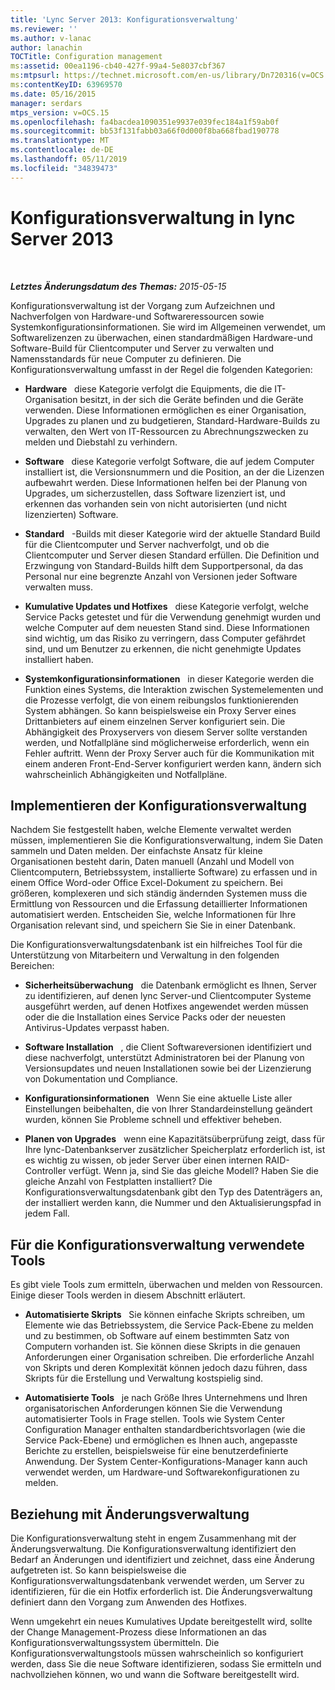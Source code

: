 ```yaml
---
title: 'Lync Server 2013: Konfigurationsverwaltung'
ms.reviewer: ''
ms.author: v-lanac
author: lanachin
TOCTitle: Configuration management
ms:assetid: 00ea1196-cb40-427f-99a4-5e8037cbf367
ms:mtpsurl: https://technet.microsoft.com/en-us/library/Dn720316(v=OCS.15)
ms:contentKeyID: 63969570
ms.date: 05/16/2015
manager: serdars
mtps_version: v=OCS.15
ms.openlocfilehash: fa4bacdea1090351e9937e039fec184a1f59ab0f
ms.sourcegitcommit: bb53f131fabb03a66f0d000f8ba668fbad190778
ms.translationtype: MT
ms.contentlocale: de-DE
ms.lasthandoff: 05/11/2019
ms.locfileid: "34839473"
---
```

<div data-xmlns="http://www.w3.org/1999/xhtml">

<div class="topic" data-xmlns="http://www.w3.org/1999/xhtml" data-msxsl="urn:schemas-microsoft-com:xslt" data-cs="http://msdn.microsoft.com/en-us/">

<div data-asp="http://msdn2.microsoft.com/asp">

# <a name="configuration-management-in-lync-server-2013"></a>Konfigurationsverwaltung in lync Server 2013

</div>

<div id="mainSection">

<div id="mainBody">

<span> </span>

_**Letztes Änderungsdatum des Themas:** 2015-05-15_

Konfigurationsverwaltung ist der Vorgang zum Aufzeichnen und Nachverfolgen von Hardware-und Softwareressourcen sowie Systemkonfigurationsinformationen. Sie wird im Allgemeinen verwendet, um Softwarelizenzen zu überwachen, einen standardmäßigen Hardware-und Software-Build für Clientcomputer und Server zu verwalten und Namensstandards für neue Computer zu definieren. Die Konfigurationsverwaltung umfasst in der Regel die folgenden Kategorien:

  - **Hardware**   diese Kategorie verfolgt die Equipments, die die IT-Organisation besitzt, in der sich die Geräte befinden und die Geräte verwenden. Diese Informationen ermöglichen es einer Organisation, Upgrades zu planen und zu budgetieren, Standard-Hardware-Builds zu verwalten, den Wert von IT-Ressourcen zu Abrechnungszwecken zu melden und Diebstahl zu verhindern.

  - **Software**   diese Kategorie verfolgt Software, die auf jedem Computer installiert ist, die Versionsnummern und die Position, an der die Lizenzen aufbewahrt werden. Diese Informationen helfen bei der Planung von Upgrades, um sicherzustellen, dass Software lizenziert ist, und erkennen das vorhanden sein von nicht autorisierten (und nicht lizenzierten) Software.

  - **Standard**   -Builds mit dieser Kategorie wird der aktuelle Standard Build für die Clientcomputer und Server nachverfolgt, und ob die Clientcomputer und Server diesen Standard erfüllen. Die Definition und Erzwingung von Standard-Builds hilft dem Supportpersonal, da das Personal nur eine begrenzte Anzahl von Versionen jeder Software verwalten muss.

  - **Kumulative Updates und Hotfixes**   diese Kategorie verfolgt, welche Service Packs getestet und für die Verwendung genehmigt wurden und welche Computer auf dem neuesten Stand sind. Diese Informationen sind wichtig, um das Risiko zu verringern, dass Computer gefährdet sind, und um Benutzer zu erkennen, die nicht genehmigte Updates installiert haben.

  - **Systemkonfigurationsinformationen**   in dieser Kategorie werden die Funktion eines Systems, die Interaktion zwischen Systemelementen und die Prozesse verfolgt, die von einem reibungslos funktionierenden System abhängen. So kann beispielsweise ein Proxy Server eines Drittanbieters auf einem einzelnen Server konfiguriert sein. Die Abhängigkeit des Proxyservers von diesem Server sollte verstanden werden, und Notfallpläne sind möglicherweise erforderlich, wenn ein Fehler auftritt. Wenn der Proxy Server auch für die Kommunikation mit einem anderen Front-End-Server konfiguriert werden kann, ändern sich wahrscheinlich Abhängigkeiten und Notfallpläne.

<div>

## <a name="implementing-configuration-management"></a>Implementieren der Konfigurationsverwaltung

Nachdem Sie festgestellt haben, welche Elemente verwaltet werden müssen, implementieren Sie die Konfigurationsverwaltung, indem Sie Daten sammeln und Daten melden. Der einfachste Ansatz für kleine Organisationen besteht darin, Daten manuell (Anzahl und Modell von Clientcomputern, Betriebssystem, installierte Software) zu erfassen und in einem Office Word-oder Office Excel-Dokument zu speichern. Bei größeren, komplexeren und sich ständig ändernden Systemen muss die Ermittlung von Ressourcen und die Erfassung detaillierter Informationen automatisiert werden. Entscheiden Sie, welche Informationen für Ihre Organisation relevant sind, und speichern Sie Sie in einer Datenbank.

Die Konfigurationsverwaltungsdatenbank ist ein hilfreiches Tool für die Unterstützung von Mitarbeitern und Verwaltung in den folgenden Bereichen:

  - **Sicherheitsüberwachung**   die Datenbank ermöglicht es Ihnen, Server zu identifizieren, auf denen lync Server-und Clientcomputer Systeme ausgeführt werden, auf denen Hotfixes angewendet werden müssen oder die die Installation eines Service Packs oder der neuesten Antivirus-Updates verpasst haben.

  - **Software Installation**   , die Client Softwareversionen identifiziert und diese nachverfolgt, unterstützt Administratoren bei der Planung von Versionsupdates und neuen Installationen sowie bei der Lizenzierung von Dokumentation und Compliance.

  - **Konfigurationsinformationen**   Wenn Sie eine aktuelle Liste aller Einstellungen beibehalten, die von Ihrer Standardeinstellung geändert wurden, können Sie Probleme schnell und effektiver beheben.

  - **Planen von Upgrades**   wenn eine Kapazitätsüberprüfung zeigt, dass für Ihre lync-Datenbankserver zusätzlicher Speicherplatz erforderlich ist, ist es wichtig zu wissen, ob jeder Server über einen internen RAID-Controller verfügt. Wenn ja, sind Sie das gleiche Modell? Haben Sie die gleiche Anzahl von Festplatten installiert? Die Konfigurationsverwaltungsdatenbank gibt den Typ des Datenträgers an, der installiert werden kann, die Nummer und den Aktualisierungspfad in jedem Fall.

</div>

<div>

## <a name="tools-used-for-configuration-management"></a>Für die Konfigurationsverwaltung verwendete Tools

Es gibt viele Tools zum ermitteln, überwachen und melden von Ressourcen. Einige dieser Tools werden in diesem Abschnitt erläutert.

  - **Automatisierte Skripts**   Sie können einfache Skripts schreiben, um Elemente wie das Betriebssystem, die Service Pack-Ebene zu melden und zu bestimmen, ob Software auf einem bestimmten Satz von Computern vorhanden ist. Sie können diese Skripts in die genauen Anforderungen einer Organisation schreiben. Die erforderliche Anzahl von Skripts und deren Komplexität können jedoch dazu führen, dass Skripts für die Erstellung und Verwaltung kostspielig sind.

  - **Automatisierte Tools**   je nach Größe Ihres Unternehmens und Ihren organisatorischen Anforderungen können Sie die Verwendung automatisierter Tools in Frage stellen. Tools wie System Center Configuration Manager enthalten standardberichtsvorlagen (wie die Service Pack-Ebene) und ermöglichen es Ihnen auch, angepasste Berichte zu erstellen, beispielsweise für eine benutzerdefinierte Anwendung. Der System Center-Konfigurations-Manager kann auch verwendet werden, um Hardware-und Softwarekonfigurationen zu melden.

</div>

<div>

## <a name="relationship-with-change-management"></a>Beziehung mit Änderungsverwaltung

Die Konfigurationsverwaltung steht in engem Zusammenhang mit der Änderungsverwaltung. Die Konfigurationsverwaltung identifiziert den Bedarf an Änderungen und identifiziert und zeichnet, dass eine Änderung aufgetreten ist. So kann beispielsweise die Konfigurationsverwaltungsdatenbank verwendet werden, um Server zu identifizieren, für die ein Hotfix erforderlich ist. Die Änderungsverwaltung definiert dann den Vorgang zum Anwenden des Hotfixes.

Wenn umgekehrt ein neues Kumulatives Update bereitgestellt wird, sollte der Change Management-Prozess diese Informationen an das Konfigurationsverwaltungssystem übermitteln. Die Konfigurationsverwaltungstools müssen wahrscheinlich so konfiguriert werden, dass Sie die neue Software identifizieren, sodass Sie ermitteln und nachvollziehen können, wo und wann die Software bereitgestellt wird.

</div>

</div>

<span> </span>

</div>

</div>

</div>

